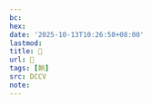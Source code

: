 ```yaml
---
bc:
hex:
date: '2025-10-13T10:26:50+08:00'
lastmod:
title: 􃲫
url: 􃲫
tags: [餉]
src: DCCV
note:
---
```

